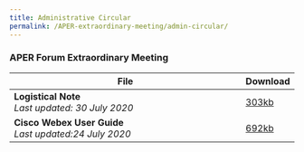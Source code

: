```yaml
---
title: Administrative Circular
permalink: /APER-extraordinary-meeting/admin-circular/
---
```


<style>
  table th:first-of-type {width: 85%}
  table th:nth-of-type(2) {width: 15%}
</style>

### **APER Forum Extraordinary Meeting**
| **File** | **Download** |
|---|:----|
| **Logistical Note**<br>*Last updated: 30 July 2020* | [303kb](/files/APERF-Extraordinary-Meeting-Logistical-Note-30-July.pdf) |
| **Cisco Webex User Guide**<br>*Last updated:24 July 2020* | [692kb](/files/APERF-Cisco-Webex-User-Guide-24-July.pdf) |
